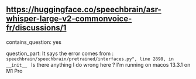 ## https://huggingface.co/speechbrain/asr-whisper-large-v2-commonvoice-fr/discussions/1

contains_question: yes

question_part: It says the error comes from :
`speechbrain/speechbrain/pretrained/interfaces.py", line 2898, in __init__
`
Is there anything I do wrong here ?
I'm running on macos 13.3.1 on M1 Pro